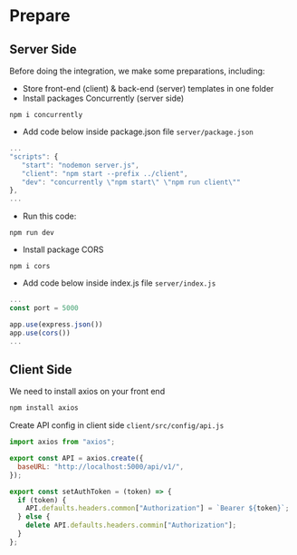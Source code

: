 # Prepare

## Server Side

Before doing the integration, we make some preparations, including:

- Store front-end (client) & back-end (server) templates in one folder
- Install packages Concurrently (server side)

```
npm i concurrently
```

- Add code below inside package.json file `server/package.json`

```javascript
...
"scripts": {
   "start": "nodemon server.js",
   "client": "npm start --prefix ../client",
   "dev": "concurrently \"npm start\" \"npm run client\""
},
...
```

- Run this code:

```
npm run dev
```

- Install package CORS

```
npm i cors
```

- Add code below inside index.js file `server/index.js`

```javascript
...
const port = 5000

app.use(express.json())
app.use(cors())
...

```

## Client Side

We need to install axios on your front end

```javascript
npm install axios
```

Create API config in client side `client/src/config/api.js`

```javascript
import axios from "axios";

export const API = axios.create({
  baseURL: "http://localhost:5000/api/v1/",
});

export const setAuthToken = (token) => {
  if (token) {
    API.defaults.headers.common["Authorization"] = `Bearer ${token}`;
  } else {
    delete API.defaults.headers.commin["Authorization"];
  }
};
```
